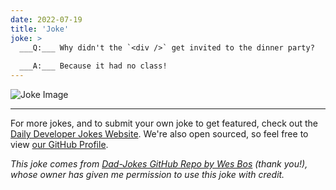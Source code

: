 ```yaml
---
date: 2022-07-19
title: 'Joke'
joke: >
  ___Q:___ Why didn't the `<div />` get invited to the dinner party?
  
  ___A:___ Because it had no class!
---
```



![Joke Image](https://private.xtrp.io/projects/DailyDeveloperJokes/public_image_server/images/5e12591e45d64.png)

---

For more jokes, and to submit your own joke to get featured, check out the [Daily Developer Jokes Website](https://dailydeveloperjokes.github.io/). We're also open sourced, so feel free to view [our GitHub Profile](https://github.com/dailydeveloperjokes).


_This joke comes from [Dad-Jokes GitHub Repo by Wes Bos](https://github.com/wesbos/dad-jokes) (thank you!), whose owner has given me permission to use this joke with credit._

<!--
Joke text:
**Q:** Why didn't the `<div />` get invited to the dinner party?

**A:** Because it had no class!
 -->


